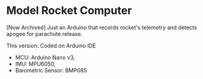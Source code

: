 # Model Rocket Computer
[Now Archived] Just an Arduino that records rocket's telemetry and detects apogee for parachute release.

This version:
Coded on Arduino IDE
 - MCU: Arduino Nano v3,
 - IMU: MPU6050,
 - Barometric Sensor: BMP085
